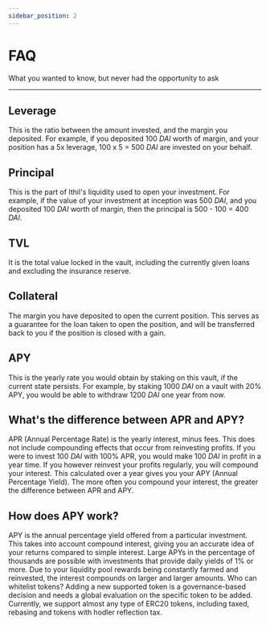 ```yaml
---
sidebar_position: 2
---
```


# FAQ
What you wanted to know, but never had the opportunity to ask

---

## Leverage
This is the ratio between the amount invested, and the margin you deposited. 
For example, if you deposited 100 *DAI* worth of margin, and your position has a 5x leverage, 100 x 5 = 500 *DAI* are invested on your behalf.

## Principal
This is the part of Ithil's liquidity used to open your investment. 
For example, if the value of your investment at inception was 500 *DAI*, and you deposited 100 *DAI* worth of margin, then the principal is 500 - 100 = 400 *DAI*.

## TVL
It is the total value locked in the vault, including the currently given loans and excluding the insurance reserve.

## Collateral
The margin you have deposited to open the current position. This serves as a guarantee for the loan taken to open the position, and will be transferred back to you if the position is closed with a gain.

## APY
This is the yearly rate you would obtain by staking on this vault, if the current state persists. For example, by staking 1000 *DAI* on a vault with 20% APY, you would be able to withdraw 1200 *DAI* one year from now.

## What's the difference between APR and APY?
APR (Annual Percentage Rate) is the yearly interest, minus fees. This does not include compounding effects that occur from reinvesting profits. If you were to invest 100 *DAI* with 100% APR, you would make 100 *DAI* in profit in a year time.
If you however reinvest your profits regularly, you will compound your interest. This calculated over a year gives you your APY (Annual Percentage Yield). The more often you compound your interest, the greater the difference between APR and APY.

## How does APY work?
APY is the annual percentage yield offered from a particular investment. This takes into account compound interest, giving you an accurate idea of your returns compared to simple interest.
Large APYs in the percentage of thousands are possible with investments that provide daily yields of 1% or more. Due to your liquidity pool rewards being constantly farmed and reinvested, the interest compounds on larger and larger amounts.
Who can whitelist tokens?
Adding a new supported token is a governance-based decision and needs a global evaluation on the specific token to be added. Currently, we support almost any type of ERC20 tokens, including taxed, rebasing and tokens with hodler reflection tax.

